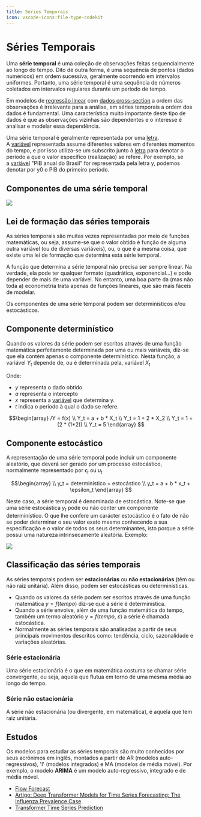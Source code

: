 ```yaml
---
title: Séries Temporais
icon: vscode-icons:file-type-codekit
---
```


# Séries Temporais

Uma **série temporal** é uma coleção de observações feitas sequencialmente ao longo do tempo. Dito de outra forma, é uma sequência de pontos (dados numéricos) em ordem sucessiva, geralmente ocorrendo em intervalos uniformes. Portanto, uma série temporal é uma sequência de números coletados em intervalos regulares durante um período de tempo.

Em modelos de [regressão linear](https://pt.wikipedia.org/wiki/Regress%C3%A3o_linear "Regressão linear") com [dados cross-section](https://pt.wikipedia.org/wiki/Dados_cross-section "Dados cross-section") a ordem das observações é irrelevante para a análise, em séries temporais a ordem dos dados é fundamental. Uma característica muito importante deste tipo de dados é que as observações vizinhas são dependentes e o interesse é analisar e modelar essa dependência.

Uma série temporal é geralmente representada por uma [letra](https://pt.wikipedia.org/wiki/Letra "Letra"). A [variável](https://pt.wikipedia.org/wiki/Vari%C3%A1vel "Variável") representada assume diferentes valores em diferentes momentos do tempo, e por isso utiliza-se um subscrito junto à [letra](https://pt.wikipedia.org/wiki/Letra "Letra") para denotar o período a que o valor específico (realização) se refere. Por exemplo, se a [variável](https://pt.wikipedia.org/wiki/Vari%C3%A1vel "Variável") "PIB anual do Brasil" for representada pela letra y, podemos denotar por y0 o PIB do primeiro período.

## Componentes de uma série temporal
![](https://lh4.googleusercontent.com/i_Lg8UA7j1YQFaB8R7m9tTSgaK2UHPAgZIvNHN4LSJTFNTPscC6R-40Yyki8bBw05pdfhBAZgp04lCNmXURu=w1366-h660-rw)

## Lei de formação das séries temporais

As séries temporais são muitas vezes representadas por meio de funções matemáticas, ou seja, assume-se que o valor obtido é função de alguma outra variável (ou de diversas variáveis), ou, o que é a mesma coisa, que existe uma lei de formação que determina esta série temporal.

A função que determina a série temporal não precisa ser sempre linear. Na verdade, ela pode ter qualquer formato (quadrática, exponencial...) e pode depender de mais de uma variável. No entanto, uma boa parte da (mas não toda a) econometria trata apenas de funções lineares, que são mais fáceis de modelar.

Os componentes de uma série temporal podem ser determinísticos e/ou estocásticos.

## Componente determinístico

Quando os valores da série podem ser escritos através de uma função matemática perfeitamente determinada por uma ou mais variáveis, diz-se que ela contém apenas o componente determinístico. Nesta função, a variável $Y_t$ depende de, ou é determinada pela, variável $X_t$

Onde:
-   $y$ representa o dado obtido.
-   $a$ representa o intercepto
-   $x$ representa a [variável](https://pt.wikipedia.org/wiki/Vari%C3%A1vel "Variável") que determina y.
-   $t$ indica o período à qual o dado se refere.

$$\begin{array}
 /Y = f(x) \\
  Y_t = a + b * X_t \\
  Y_t = 1 + 2 * X_2 \\
  Y_t = 1 + (2 * (1*2)) \\
  Y_t = 5
\end{array}
$$

## Componente estocástico

A representação de uma série temporal pode incluir um componente aleatório, que deverá ser gerado por um processo estocástico, normalmente representado por $\epsilon_t$ ou $u_t$

$$\begin{array} \\
 y_t = determinístico + estocástico \\
 y_t = a + b * x_t + \epsilon_t
\end{array}
$$

Neste caso, a série temporal é denominada de estocástica. Note-se que uma série estocástica $y_t$ pode ou não conter um componente determinístico. O que lhe confere um carácter estocástico é o fato de não se poder determinar o seu valor exato mesmo conhecendo a sua especificação e o valor de todos os seus determinantes, isto porque a série possui uma natureza intrinsecamente aleatória. Exemplo:

![](https://lh3.googleusercontent.com/fife/AAWUweUhIoUh6pREn1rihza23qsUYP3nykdY9-olORkocKQZc2sVz9mw9wL6rd_KncXVr3xxNI5ZA7r1ZonbW0Yg8qqpCvReQkRICSg-ZSkZVgSkBXpDff-ck9e3oD16GtK1mQ4LcYidmBRA9lFil8_RE3vaZkxKyjqUJQ209TjqHPlLxJJ-4c38SYwYa0tjYy4h2MuccNJxf8rV2kgmUlH6avU15EvxD1Iy2VPNCLXq_dCND99VX7mNWnZixnjEWbDc_GkkmU56USpGGaTfPrtEZQfe1_D-F-ITLL1PFCg_dgf6xWLoi0LnorHL2fZOt6Cjn-2omrH-hYkMirh3V6FKWKIcsbl3mCaVf1FyfJuDExJqk70o4CRAXb4v3uendDZwNRjWM0asldufFV_o-KcOMFCuDpOjssLm_LtfWAQr_wbV5qfp8v5e_-o_xBN6rEbuZdRHpTLsSSx_M3udTnk3baMxPg69l5x51USoEHYo8d8YB_hE1m3lvKuHl4sedKVFNVH6C8HEz_iV60YrH67mGhm4yzoN66LvX4WNgA0cYu1AP_9FQ6gt677axOM3vUNP1HELApBvpBzFhaOzfPTd9oqUaqV_k8k8_58wwtLwA8uPETysmb_iQ1_yMA0QEKEUFDP03e6jSLcbUo36GroVrvPqhton5hb-RQl_eGirvK8OhYRjYfX5PaTJvYpCDAPYd3Y-LMCZms1HBznc5lm2gxl74gA9v1kmj4RNpdxAOe7EDpzuN2MEbpUmfgisJRd7fxAEXWBbRrz3xdY1SPqb1qEwn7DBT9RXOOOvm4JVaZ-b672r-yK2PFaAUervCwWpIdk0dXO591YSxensXpV7GwcgcMgt8_X6Ld0beWXSnoL1zLrTnNxGZ4N1uIYW9ihfqusW0XcsQF_wtrQ1k_DsTMlBclCNLm5pWnKdsOtFLMAUlc9aPfoGvrhTDoFDod7ekp0VXPGT4qbmspEBbrSmc9mq1qBDPdtvBmiiomYs6IIDtW5os6kU_r7ASkP_UOFC4gH5Nw98qbBNwAULu9duAn9JXUlstprNkHG88sDMpaVenxWlTWRiIBglVlNZBfm5zinmZht7ijAY3E88t6a_ZrHrcqvjuX2yNXGYEYTNbEResyqZumUs4QVABykPiuvPdzrjdctpMS9o3ltGvrz_w3UDfyqUT_1D2KRhztCR8BZz5xgrji1lw_BqSn-LiQ1zNWK3xHUFG4qzUEUj3JwzFw1DLNZSJaN5VkHz4a686PkBxSQtcEXNTfjm3rqm8bB3i9BJkES1VA=w906-h660)

## Classificação das séries temporais
As séries temporais podem ser **estacionárias** ou **não estacionárias** (têm ou não raiz unitária). Além disso, podem ser estocásticas ou determinísticas.

- Quando os valores da série podem ser escritos através de uma função matemática $y=f(tempo)$ diz-se que a série é determinística.
- Quando a série envolve, além de uma função matemática do tempo, também um termo aleatório $y = f(tempo, \ \varepsilon )$ a série é chamada estocástica.
- Normalmente as séries temporais são analisadas a partir de seus principais movimentos descritos como: tendência, ciclo, sazonalidade e variações aleatórias.

### Série estacionária
Uma série estacionária é o que em matemática costuma se chamar série convergente, ou seja, aquela que flutua em torno de uma mesma média ao longo do tempo.

### Série não estacionária
A série não estacionária (ou divergente, em matemática), é aquela que tem raiz unitária.

## Estudos

Os modelos para estudar as séries temporais são muito conhecidos por seus acrônimos em inglês, montados a partir de AR (modelos auto-regressivos), 'I' (modelos integrados) e MA (modelos de média móvel). Por exemplo, o modelo **ARIMA** é um modelo auto-regressivo, integrado e de média móvel.

- [Flow Forecast](https://github.com/AIStream-Peelout/flow-forecast)
- [Artigo: Deep Transformer Models for Time Series Forecasting: The Influenza Prevalence Case](https://arxiv.org/pdf/2001.08317.pdf)
- [Transformer Time Series Prediction](https://github.com/oliverguhr/transformer-time-series-prediction)